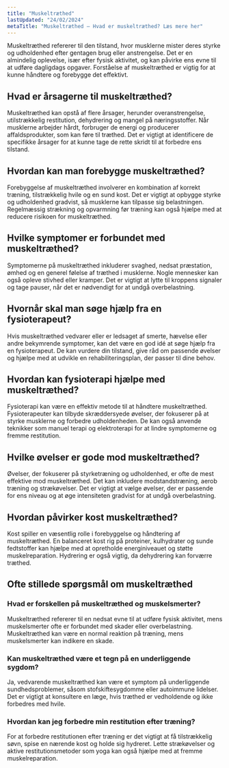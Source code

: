 ```yaml
---
title: "Muskeltræthed"
lastUpdated: "24/02/2024"
metaTitle: "Muskeltræthed – Hvad er muskeltræthed? Læs mere her"
---
```


Muskeltræthed refererer til den tilstand, hvor musklerne mister deres styrke og udholdenhed efter gentagen brug eller anstrengelse. Det er en almindelig oplevelse, især efter fysisk aktivitet, og kan påvirke ens evne til at udføre dagligdags opgaver. Forståelse af muskeltræthed er vigtig for at kunne håndtere og forebygge det effektivt.

## Hvad er årsagerne til muskeltræthed?

Muskeltræthed kan opstå af flere årsager, herunder overanstrengelse, utilstrækkelig restitution, dehydrering og mangel på næringsstoffer. Når musklerne arbejder hårdt, forbruger de energi og producerer affaldsprodukter, som kan føre til træthed. Det er vigtigt at identificere de specifikke årsager for at kunne tage de rette skridt til at forbedre ens tilstand.

## Hvordan kan man forebygge muskeltræthed?

Forebyggelse af muskeltræthed involverer en kombination af korrekt træning, tilstrækkelig hvile og en sund kost. Det er vigtigt at opbygge styrke og udholdenhed gradvist, så musklerne kan tilpasse sig belastningen. Regelmæssig strækning og opvarmning før træning kan også hjælpe med at reducere risikoen for muskeltræthed.

## Hvilke symptomer er forbundet med muskeltræthed?

Symptomerne på muskeltræthed inkluderer svaghed, nedsat præstation, ømhed og en generel følelse af træthed i musklerne. Nogle mennesker kan også opleve stivhed eller kramper. Det er vigtigt at lytte til kroppens signaler og tage pauser, når det er nødvendigt for at undgå overbelastning.

## Hvornår skal man søge hjælp fra en fysioterapeut?

Hvis muskeltræthed vedvarer eller er ledsaget af smerte, hævelse eller andre bekymrende symptomer, kan det være en god idé at søge hjælp fra en fysioterapeut. De kan vurdere din tilstand, give råd om passende øvelser og hjælpe med at udvikle en rehabiliteringsplan, der passer til dine behov.

## Hvordan kan fysioterapi hjælpe med muskeltræthed?

Fysioterapi kan være en effektiv metode til at håndtere muskeltræthed. Fysioterapeuter kan tilbyde skræddersyede øvelser, der fokuserer på at styrke musklerne og forbedre udholdenheden. De kan også anvende teknikker som manuel terapi og elektroterapi for at lindre symptomerne og fremme restitution.

## Hvilke øvelser er gode mod muskeltræthed?

Øvelser, der fokuserer på styrketræning og udholdenhed, er ofte de mest effektive mod muskeltræthed. Det kan inkludere modstandstræning, aerob træning og strækøvelser. Det er vigtigt at vælge øvelser, der er passende for ens niveau og at øge intensiteten gradvist for at undgå overbelastning.

## Hvordan påvirker kost muskeltræthed?

Kost spiller en væsentlig rolle i forebyggelse og håndtering af muskeltræthed. En balanceret kost rig på proteiner, kulhydrater og sunde fedtstoffer kan hjælpe med at opretholde energiniveauet og støtte muskelreparation. Hydrering er også vigtig, da dehydrering kan forværre træthed.

## Ofte stillede spørgsmål om muskeltræthed

### Hvad er forskellen på muskeltræthed og muskelsmerter?

Muskeltræthed refererer til en nedsat evne til at udføre fysisk aktivitet, mens muskelsmerter ofte er forbundet med skader eller overbelastning. Muskeltræthed kan være en normal reaktion på træning, mens muskelsmerter kan indikere en skade.

### Kan muskeltræthed være et tegn på en underliggende sygdom?

Ja, vedvarende muskeltræthed kan være et symptom på underliggende sundhedsproblemer, såsom stofskiftesygdomme eller autoimmune lidelser. Det er vigtigt at konsultere en læge, hvis træthed er vedholdende og ikke forbedres med hvile.

### Hvordan kan jeg forbedre min restitution efter træning?

For at forbedre restitutionen efter træning er det vigtigt at få tilstrækkelig søvn, spise en nærende kost og holde sig hydreret. Lette strækøvelser og aktive restitutionsmetoder som yoga kan også hjælpe med at fremme muskelreparation.